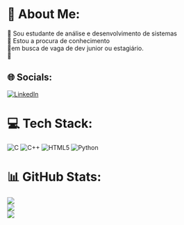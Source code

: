 # 💫 About Me:
🔭 Sou estudante de análise e desenvolvimento de sistemas<br>👯 Estou a procura de conhecimento <br> 💬em busca de vaga de dev junior ou estagiário.<br> 🤝<br>


## 🌐 Socials:
[![LinkedIn](https://img.shields.io/badge/LinkedIn-%230077B5.svg?logo=linkedin&logoColor=white)](https://linkedin.com/in/www.linkedin.com/in/sandroraff) 

# 💻 Tech Stack:
![C](https://img.shields.io/badge/c-%2300599C.svg?style=for-the-badge&logo=c&logoColor=white) ![C++](https://img.shields.io/badge/c++-%2300599C.svg?style=for-the-badge&logo=c%2B%2B&logoColor=white) ![HTML5](https://img.shields.io/badge/html5-%23E34F26.svg?style=for-the-badge&logo=html5&logoColor=white) ![Python](https://img.shields.io/badge/python-3670A0?style=for-the-badge&logo=python&logoColor=ffdd54)
# 📊 GitHub Stats:
![](https://github-readme-stats.vercel.app/api?username=SandroRafa&theme=swift&hide_border=false&include_all_commits=false&count_private=false)<br/>
![](https://github-readme-streak-stats.herokuapp.com/?user=SandroRafa&theme=swift&hide_border=false)<br/>
![](https://github-readme-stats.vercel.app/api/top-langs/?username=SandroRafa&theme=swift&hide_border=false&include_all_commits=false&count_private=false&layout=compact)

<!-- Proudly created with GPRM ( https://gprm.itsvg.in ) -->
